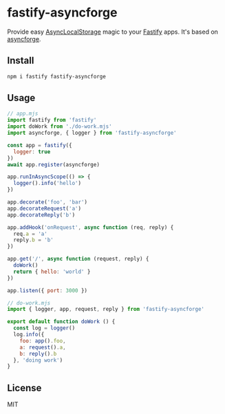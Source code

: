 # fastify-asyncforge

Provide easy [AsyncLocalStorage](https://nodejs.org/api/async_context.html) magic to your
[Fastify](https://fastify.dev) apps. It's based on [asyncforge](http://npm.im/asyncforge).

## Install

```sh
npm i fastify fastify-asyncforge
```

## Usage

```js
// app.mjs
import fastify from 'fastify'
import doWork from './do-work.mjs'
import asyncforge, { logger } from 'fastify-asyncforge'

const app = fastify({
  logger: true
})
await app.register(asyncforge)

app.runInAsyncScope(() => {
  logger().info('hello')
})

app.decorate('foo', 'bar')
app.decorateRequest('a')
app.decorateReply('b')

app.addHook('onRequest', async function (req, reply) {
  req.a = 'a'
  reply.b = 'b'
})

app.get('/', async function (request, reply) {
  doWork()
  return { hello: 'world' }
})

app.listen({ port: 3000 })

// do-work.mjs
import { logger, app, request, reply } from 'fastify-asyncforge'

export default function doWork () {
  const log = logger()
  log.info({
    foo: app().foo,
    a: request().a,
    b: reply().b
  }, 'doing work')
}
```

## License

MIT
